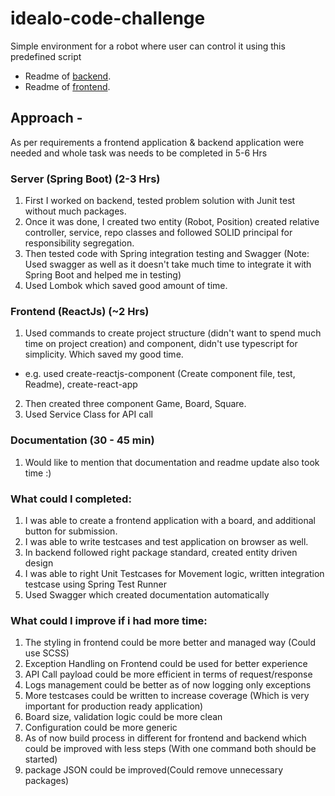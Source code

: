 # idealo-code-challenge
Simple environment for a robot where user can control it using this predefined script

- Readme of [backend](backend/README.md).
- Readme of [frontend](frontend/README.md).

## Approach - 
As per requirements a frontend application & backend application were needed and whole task was needs to be completed in 5-6 Hrs

### Server (Spring Boot) (2-3 Hrs)
1. First I worked on backend, tested problem solution with Junit test without much packages.
2. Once it was done, I created two entity (Robot, Position) created relative controller, service, repo classes and followed SOLID principal for responsibility segregation.
3. Then tested code with Spring integration testing and Swagger (Note: Used swagger as well as it doesn't take much time to integrate it with Spring Boot and helped me in testing)
4. Used Lombok which saved good amount of time.

### Frontend (ReactJs) (~2 Hrs)
1. Used commands to create project structure (didn't want to spend much time on project creation) and component, didn't use typescript for simplicity. Which saved my good time.
  - e.g. used create-reactjs-component (Create component file, test, Readme), create-react-app 
2. Then created three component Game, Board, Square.
3. Used Service Class for API call

### Documentation (30 - 45 min)
1. Would like to mention that documentation and readme update also took time :) 

### What could I completed:
1. I was able to create a frontend application with a board, and additional button for submission.
2. I was able to write testcases and test application on browser as well.
3. In backend followed right package standard, created entity driven design
4. I was able to right Unit Testcases for Movement logic, written integration testcase using Spring Test Runner
5. Used Swagger which created documentation automatically

### What could I improve if i had more time:
1. The styling in frontend could be more better and managed way (Could use SCSS)
2. Exception Handling on Frontend could be used for better experience 
3. API Call payload could be more efficient in terms of request/response
4. Logs management could be better as of now logging only exceptions
5. More testcases could be written to increase coverage (Which is very important for production ready application)
6. Board size, validation logic could be more clean
7. Configuration could be more generic
8. As of now build process in different for frontend and backend which could be improved with less steps (With one command both should be started)
9. package JSON could be improved(Could remove unnecessary packages)
